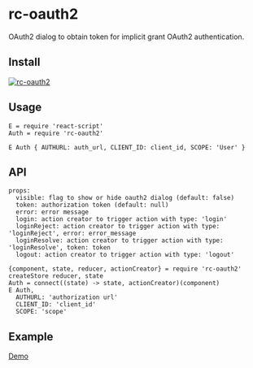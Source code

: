 # rc-oauth2

OAuth2 dialog to obtain token for implicit grant OAuth2 authentication.

## Install
[![rc-oauth2](https://nodei.co/npm/rc-oauth2.png)](https://npmjs.org/package/rc-oauth2)

## Usage
```
E = require 'react-script'
Auth = require 'rc-oauth2'

E Auth { AUTHURL: auth_url, CLIENT_ID: client_id, SCOPE: 'User' } 
```

## API
```
props:
  visible: flag to show or hide oauth2 dialog (default: false)
  token: authorization token (default: null)
  error: error message
  login: action creator to trigger action with type: 'login'
  loginReject: action creator to trigger action with type: 'loginReject', error: error_message
  loginResolve: action creator to trigger action with type: 'loginResolve', token: token
  logout: action creator to trigger action with type: 'logout'

{component, state, reducer, actionCreator} = require 'rc-oauth2'
createStore reducer, state
Auth = connect((state) -> state, actionCreator)(component)
E Auth,
  AUTHURL: 'authorization url'
  CLIENT_ID: 'client_id'
  SCOPE: 'scope'
```

## Example
[Demo](https://rawgit.com/twhtanghk/rc-oauth2/master/test/index.html)
